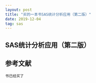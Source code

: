 ```yaml
---
layout: post
title: "买的一本书SAS统计分析应用（第二版）"
date: 2019-12-04
tag: sas
---
```






## SAS统计分析应用（第二版）





## 参考文献

```
书已经买了
```




